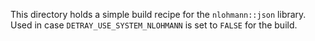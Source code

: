 This directory holds a simple build recipe for the `nlohmann::json` library. Used in case
`DETRAY_USE_SYSTEM_NLOHMANN` is set to `FALSE` for the build.